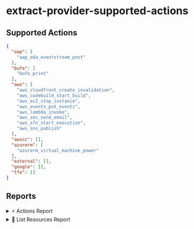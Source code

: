 # extract-provider-supported-actions

## Supported Actions

```json
{
  "aap": [
    "aap_eda_eventstream_post"
  ],
  "bufo": [
    "bufo_print"
  ],
  "aws": [
    "aws_cloudfront_create_invalidation",
    "aws_codebuild_start_build",
    "aws_ec2_stop_instance",
    "aws_events_put_events",
    "aws_lambda_invoke",
    "aws_ses_send_email",
    "aws_sfn_start_execution",
    "aws_sns_publish"
  ],
  "awscc": [],
  "azurerm": [
    "azurerm_virtual_machine_power"
  ],
  "external": [],
  "google": [],
  "tfe": []
}
```
## Reports

<details>
<summary>⚡ Actions Report</summary>

```json
{
  "aap": [],
  "bufo": [],
  "aws": [],
  "awscc": [],
  "azurerm": [],
  "external": [],
  "google": [],
  "tfe": []
}
```

</details>

<details>
<summary>📝 List Resources Report</summary>

```json
{
  "aap": [],
  "bufo": [],
  "aws": [],
  "awscc": [],
  "azurerm": [],
  "external": [],
  "google": [],
  "tfe": []
}
```

</details>
